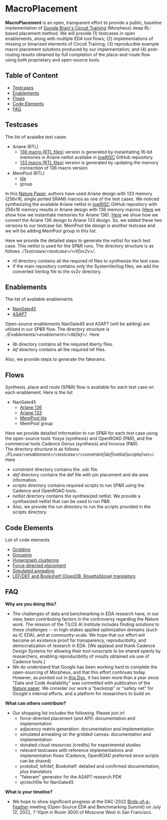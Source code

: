 # **MacroPlacement**
**MacroPlacement** is an open, transparent effort to provide a public, baseline implementation of [Google Brain's Circuit Training](https://github.com/google-research/circuit_training) (Morpheus) deep RL-based placement method.  We will provide (1) testcases in open enablements, along with multiple EDA tool flows; (2) implementations of missing or binarized elements of Circuit Training; (3) reproducible example macro placement solutions produced by our implementation; and (4) post-routing results obtained by full completion of the place-and-route flow using both proprietary and open-source tools.
  
## **Table of Content**
  <!-- - [Reproducible Example Solutions](#reproducible-example-solutions) -->
  - [Testcases](#testcases)
  - [Enablements](#enablements)
  - [Flows](#flows)
  - [Code Elements](#code-elements)
  - [FAQ](#faq)

## **Testcases**  
The list of avaialbe test cases
- Ariane (RTL)
  - [136 macro (RTL files)](./Testcases/ariane136/) version is generated by instantiating 16-bit memories in Ariane netlist availabe in [lowRISC](https://github.com/lowRISC/ariane) GitHub repository.
  - [133 macro (RTL files)](./Testcases/ariane133/) version is generated by updating the memory connection of 136 macro version.
- MemPool (RTL)
  - [tile](./Testcases/mempool_tile/)
  - group
  
In this [Nature Paper](https://www.nature.com/articles/s41586-021-03544-w), authors have used Ariane design with 133 memory (256x16, single ported SRAM) macros as one of the test cases. We noticed synthesizing the available Ariane netlist in [lowRISC](https://github.com/lowRISC/ariane) GitHub repository with 256x16 memory results in Ariane design with 136 memory macros ([Here](./Testcases/ariane136/) we show how we instantiate memories for Ariane 136). [Here](./Testcases/ariane133/) we show how we convert the Ariane 136 design to Ariane 133 design. So, we added these two versions to our testcase list. 
MemPool tile design is another testcase and we will be adding MemPool group in this list.  
  

Here we provide the detailed steps to generate the netlist for each test case. This netlist is used for the SP&R runs. The directory structure is as follows *./Testcases/\<testcase\>/<rtl\|sv2v>/*. 
  - *rtl* directory contains all the required rtl files to synthesize the test case.
  - If the main repository contains only the SystemVerilog files, we add the converted Verilog file to the sv2v directory.

## **Enablements**
The list of available enablements
- [NanGate45](./Enablements/NanGate45/)
- [ASAP7](./Enablements/ASAP7/)
  
 Open-source enablements NanGate45 and ASAP7 (will be adding) are utilized in our SP&R flow. The directory structure is *./Enablements/\<enablement\>/<lib\|lef>/*. Here
 - *lib* directory contains all the required liberty files.
 - *lef* directory contains all the required lef files.
  
Also, we provide steps to generate the fakerams.

## **Flows**
Synthesis, place and route (SP&R) flow is available for each test case on each enablement. Here is the list
- NanGate45
  - [Ariane 136](./Flows/NanGate45/ariane136/)
  - [Ariane 133](./Flows/NanGate45/ariane133/)
  - [MemPool tile](./Flows/NanGate45/mempool_tile/)
  - MemPool group

Here we provide detailed information to run SP&R for each test case using the open-source tools Yosys (synthesis) and OpenROAD (P&R), and the commercial tools Cadence Genus (synthesis) and Innovus (P&R).  
The directory structure is as follows *./FLows/\<enablement\>/\<testcase\>/<constraint\|def\|netlist\|scripts\|run>/*. Here
- *constraint* directory contains the *.sdc* file.
- *def* directory contains the def file with pin placement and die area information.
- *scripts* directory contains required scripts to run SP&R using the Cadence and OpenROAD tools.
- *netlist* directory contains the synthesized netlist. We provide a synthesized netlist that can be used to run P&R.
- Also, we provide the *run* directory to run the scripts provided in the *scripts* directory.

## **Code Elements**
List of code elements
- [Gridding](./CodeElements/Gridding/)
- [Grouping](./CodeElements/Grouping/)
- [Hypergraph clustering](./CodeElements/Clustering/)
- [Force-directed placement](./CodeElements/FDPlacement/)
- [Simulated annealing](./CodeElements/SimulatedAnnealing/)
- [LEF/DEF and Bookshelf (OpenDB, RosettaStone) translators](./CodeElements/FormatTranslators/)

<!--## **Reproducible Example Solutions** -->

## **FAQ**
**Why are you doing this?**
- The challenges of data and benchmarking in EDA research have, in our view, been contributing factors in the controversy regarding the Nature work. The mission of the TILOS AI Institute includes finding solutions to these challenges -- in high-stakes applied optimization domains (such as IC EDA), and at community-scale. We hope that our effort will become an existence proof for transparency, reproducibility, and democratization of research in EDA.  [We applaud and thank Cadence Design Systems for allowing their tool runscripts to be shared openly by researchers, enabling reproducibility of results obtained via use of Cadence tools.]
- We do understand that Google has been working hard to complete the open-sourcing of Morpheus, and that this effort continues today. However, as pointed out in [this Doc](https://docs.google.com/document/d/1vkPRgJEiLIyT22AkQNAxO8JtIKiL95diVdJ_O4AFtJ8/edit?usp=sharing), it has been more than a year since "Data and Code Availability" was committed with publication of the [Nature paper](https://www.nature.com/articles/s41586-021-03544-w). We consider our work a "backstop" or "safety net" for Google's internal efforts, and a platform for researchers to build on. 

**What can others contribute?**
- Our shopping list includes the following. Please join in! 
  - force-directed placement (and API): documentation and implementation
  - adjacency matrix generation: documentation and implementation  
  - simulated annealing on the gridded canvas: documentation and implementation  
  - donated cloud resources (credits) for experimental studies
  - relevant testcases with reference implementations and implementation flows (Cadence, OpenROAD preferred since scripts can be shared)
  - protobuf, lef/def, Bookshelf: detailed and confirmed documentation, plus translators
  - "fakeram" generator for the ASAP7 research PDK
  - qrctechfile for NanGate45

**What is your timeline?**
- We hope to show significant progress at the DAC-2022 [Birds-of-a-Feather](https://59dac.conference-program.com/session/?sess=sess294) meeting (Open-Source EDA and Benchmarking Summit) on July 12, 2022, 7-10pm in Room 3000 of Moscone West in San Francisco.
